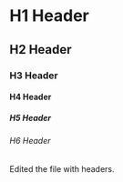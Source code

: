 # H1 Header
## H2 Header
### H3 Header
#### H4 Header
##### H5 Header
###### H6 Header
Edited the file with headers.
